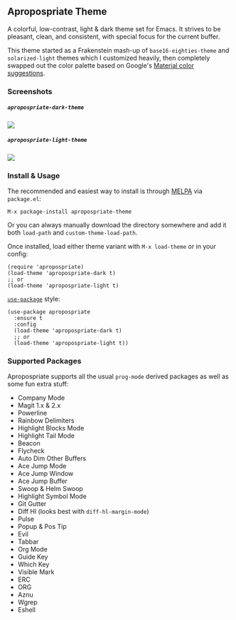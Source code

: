 ## Apropospriate Theme ##

A colorful, low-contrast, light & dark theme set for Emacs. It strives to be pleasant, clean, and consistent, with special focus for the current buffer.

This theme started as a Frakenstein mash-up of `base16-eighties-theme` and `solarized-light` themes which I customized heavily, then completely swapped out the color palette based on Google's [Material color suggestions](http://www.google.com/design/spec/style/color.html#color-color-palette).

### Screenshots ###

##### `apropospriate-dark-theme` #####

![](https://raw.github.com/waymondo/apropospriate-theme/master/dark.png)

##### `apropospriate-light-theme` #####

![](https://raw.github.com/waymondo/apropospriate-theme/master/light.png)

### Install & Usage ###

The recommended and easiest way to install is through [MELPA](http://melpa.org) via `package.el`:

```
M-x package-install apropospriate-theme
```

Or you can always manually download the directory somewhere and add it both `load-path` and `custom-theme-load-path`.

Once installed, load either theme variant with `M-x load-theme` or in your config:

``` elisp
(require 'apropospriate)
(load-theme 'apropospriate-dark t)
;; or
(load-theme 'apropospriate-light t)
```

[`use-package`](https://github.com/jwiegley/use-package) style:

``` elisp
(use-package apropospriate
  :ensure t
  :config 
  (load-theme 'apropospriate-dark t)
  ;; or
  (load-theme 'apropospriate-light t))
```

### Supported Packages ###

Apropospriate supports all the usual `prog-mode` derived packages as well as some fun extra stuff:

* Company Mode
* Magit 1.x & 2.x
* Powerline
* Rainbow Delimiters
* Highlight Blocks Mode
* Highlight Tail Mode
* Beacon
* Flycheck
* Auto Dim Other Buffers
* Ace Jump Mode
* Ace Jump Window
* Ace Jump Buffer
* Swoop & Helm Swoop
* Highlight Symbol Mode
* Git Gutter
* Diff Hl (looks best with `diff-hl-margin-mode`)
* Pulse
* Popup & Pos Tip
* Evil
* Tabbar
* Org Mode
* Guide Key
* Which Key
* Visible Mark
* ERC
* ORG
* Aznu
* Wgrep
* Eshell
